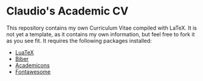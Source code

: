 # Claudio's Academic CV
This repository contains my own Curriculum Vitae compiled with LaTeX. It is not yet a template, as it contains my own information, but feel free to fork it as you see fit.
It requires the following packages installed:
* [LuaTeX](https://www.luatex.org/)
* [Biber](https://ctan.org/pkg/biber)
* [Academicons](https://ctan.org/tex-archive/fonts/academicons)
* [Fontawesome](https://ctan.org/pkg/fontawesome)
